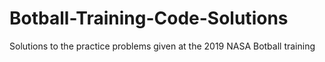 # Botball-Training-Code-Solutions
Solutions to the practice problems given at the 2019 NASA Botball training

